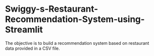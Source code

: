 # Swiggy-s-Restaurant-Recommendation-System-using-Streamlit
The objective is to build a recommendation system based on restaurant data provided in a CSV file. 
